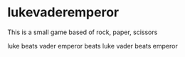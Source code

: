 # lukevaderemperor

This is a small game based of rock, paper, scissors

luke beats vader
emperor beats luke
vader beats emperor
